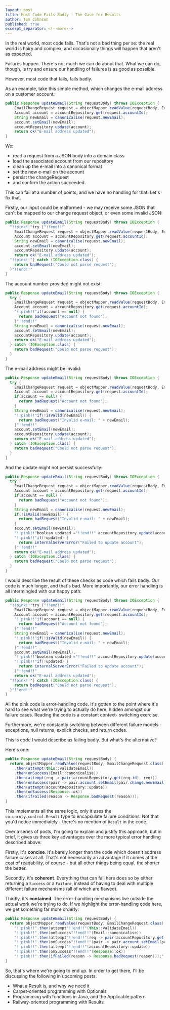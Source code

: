 ```yaml
---
layout: post
title: Most Code Fails Badly - The Case for Results
author: Tom Johnson
published: true
excerpt_separator: <!--more-->
---
```

In the real world, most code fails. That's not a bad thing per se:
the real world is hairy and complex, and occasionally things will
happen that aren't as expected.

Failures happen. There's not much we can do about that. What we
can do, though, is try and ensure our handling of failures is
as good as possible.

However, most code that fails, fails badly.

<!--more-->

As an example, take this simple method, which changes the e-mail
address on a customer account:

```java
public Response updateEmail(String requestBody) throws IOException {
    EmailChangeRequest request = objectMapper.readValue(requestBody, EmailChangeRequest.class);
    Account account = accountRepository.get(request.accountId);
    String newEmail = canonicalise(request.newEmail);
    account.setEmail(newEmail);
    accountRepository.update(account);
    return ok("E-mail address updated");
}
```
We:
 - read a request from a JSON body into a domain class
 - load the associated account from our repository
 - clean up the e-mail into a canonical format
 - set the new e-mail on the account
 - persist the changeRequest
 - and confirm the action succeeded.

This can fail at a number of points, and we have no handling
for that. Let's fix that.

Firstly, our input could be malformed - we may receive some JSON that
can't be mapped to our change request object, or even some invalid
JSON:
```java
public Response updateEmail(String requestBody) throws IOException {
  "!!pink!!"try {"!!end!!"
    EmailChangeRequest request = objectMapper.readValue(requestBody, EmailChangeRequest.class);
    Account account = accountRepository.get(request.accountId);
    String newEmail = canonicalise(request.newEmail);
    account.setEmail(newEmail);
    accountRepository.update(account);
    return ok("E-mail address updated");
  "!!pink!!"} catch (IOException.class) {
    return badRequest("Could not parse request");
  }"!!end!!"
}
```
The account number provided might not exist:
```java
public Response updateEmail(String requestBody) throws IOException {
  try {
    EmailChangeRequest request = objectMapper.readValue(requestBody, EmailChangeRequest.class);
    Account account = accountRepository.get(request.accountId);
    "!!pink!!"if(account == null) {
      return badRequest("Account not found");
    }"!!end!!"
    String newEmail = canonicalise(request.newEmail);
    account.setEmail(newEmail);
    accountRepository.update(account);
    return ok("E-mail address updated");
  } catch (IOException.class) {
    return badRequest("Could not parse request");
  }
}
```
The e-mail address might be invalid:
```java
public Response updateEmail(String requestBody) throws IOException {
  try {
    EmailChangeRequest request = objectMapper.readValue(requestBody, EmailChangeRequest.class);
    Account account = accountRepository.get(request.accountId);
    if(account == null) {
      return badRequest("Account not found");
    }
    String newEmail = canonicalise(request.newEmail);
    "!!pink!!"if(!isValid(newEmail)) {
      return badRequest("Invalid e-mail: " + newEmail);
    }"!!end!!"
    account.setEmail(newEmail);
    accountRepository.update(account);
    return ok("E-mail address updated");
  } catch (IOException.class) {
    return badRequest("Could not parse request");
  }
}
```
And the update might not persist successfully:
```java
public Response updateEmail(String requestBody) throws IOException {
  try {
    EmailChangeRequest request = objectMapper.readValue(requestBody, EmailChangeRequest.class);
    Account account = accountRepository.get(request.accountId);
    if(account == null) {
      return badRequest("Account not found");
    }
    String newEmail = canonicalise(request.newEmail);
    if(!isValid(newEmail)) {
      return badRequest("Invalid e-mail: " + newEmail);
    }
    account.setEmail(newEmail);
    "!!pink!!"boolean updated ="!!end!!" accountRepository.update(account);
    "!!pink!!"if(!updated) {
      return internalServerError("Failed to update account");
    }"!!end!!"
    return ok("E-mail address updated");
  } catch (IOException.class) {
    return badRequest("Could not parse request");
  }
}
```

I would describe the result of these checks as code which fails badly.
Our code is much longer, and that's bad. More importantly, our error
handling is all intermingled with our happy path:
```java
public Response updateEmail(String requestBody) throws IOException {
  "!!pink!!"try {"!!end!!"
    EmailChangeRequest request = objectMapper.readValue(requestBody, EmailChangeRequest.class);
    Account account = accountRepository.get(request.accountId);
    "!!pink!!"if(account == null) {
      return badRequest("Account not found");
    }"!!end!!"
    String newEmail = canonicalise(request.newEmail);
    "!!pink!!"if(!isValid(newEmail)) {
      return badRequest("Invalid e-mail: " + newEmail);
    }"!!end!!"
    account.setEmail(newEmail);
    "!!pink!!"boolean updated ="!!end!!" accountRepository.update(account);
    "!!pink!!"if(!updated) {
      return internalServerError("Failed to update account");
    }"!!end!!"
    return ok("E-mail address updated");
  "!!pink!!"} catch (IOException.class) {
    return badRequest("Could not parse request");
  }"!!end!!"
}
```
All the pink code is error-handling code. It's gotten to the point
where it's hard to see what we're trying to actually do here, hidden
amongst our failure cases. Reading the code is a constant context-
switching exercise.

Furthermore, we're constantly switching between different failure
models - exceptions, null returns, explicit checks, and return codes.

This is code I would describe as failing badly. But what's the
alternative?

Here's one:

```java
public Response updateEmail(String requestBody) {
  return objectMapper.readValue(requestBody, EmailChangeRequest.class)
    .then(attempt(this::validateEmail))
    .then(onSuccess(Email::canonicalise))
    .then(attempt(req -> pair(accountRepository.get(req.id), req)))
    .then(onSuccess(pair -> pair.account.setEmail(pair.change.newEmail)))
    .then(attempt(accountRepository::update))
    .then(onSuccess(Response::ok))
    .then(ifFailed(reason -> Response.badRequest(reason)));
}
```
This implements all the same logic, only it uses the
`co.unruly.control.Result` type to encapsulate failure conditions.
Not that you'd notice immediately - there's no mention of `Result` in
the code.

Over a series of posts, I'm going to explain and justify this approach, but
in brief, it gives us three key advantages over the more typical error
handling described above:

Firstly, it's **concise**. It's barely longer than the code which doesn't
address failure cases at all. That's not necessarily an advantage if
it comes at the cost of readability, of course - but all other things
being equal, the shorter the better.

Secondly, it's **coherent**. Everything that can fail here does so by
either returning a `Success` or a `Failure`, instead of having to deal with
multiple different failure mechanisms (all of which are flawed).

Thirdly, it's **contained**. The error-handling mechanisms live outside the
actual work we're trying to do. If we highlight the error-handling code here,
we get something far more orderly:

```java
public Response updateEmail(String requestBody) {
  return objectMapper.readValue(requestBody, EmailChangeRequest.class)
    "!!pink!!".then(attempt"!!end!!"(this::validateEmail))
    "!!pink!!".then(onSuccess"!!end!!"(Email::canonicalise))
    "!!pink!!".then(attempt"!!end!!"(req -> pair(accountRepository.get(req.id), req)))
    "!!pink!!".then(onSuccess"!!end!!"(pair -> pair.account.setEmail(pair.change.newEmail)))
    "!!pink!!".then(attempt"!!end!!"(accountRepository::update))
    "!!pink!!".then(onSuccess"!!end!!"(Response::ok))
    "!!pink!!".then(ifFailed(reason -> Response.badRequest(reason)));"!!end!!"
}
```

So, that's where we're going to end up. In order to get there, I'll be discussing
the following in upcoming posts:
 - What a Result is, and why we need it
 - Carpet-oriented programming with Optionals
 - Programming with functions in Java, and the Applicable pattern
 - Railway-oriented programming with Results
